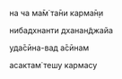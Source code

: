 на ча ма̄м̇ та̄ни карма̄н̣и

нибадхнанти дханан̃джайа

уда̄сӣна-вад а̄сӣнам

асактам̇ тешу кармасу